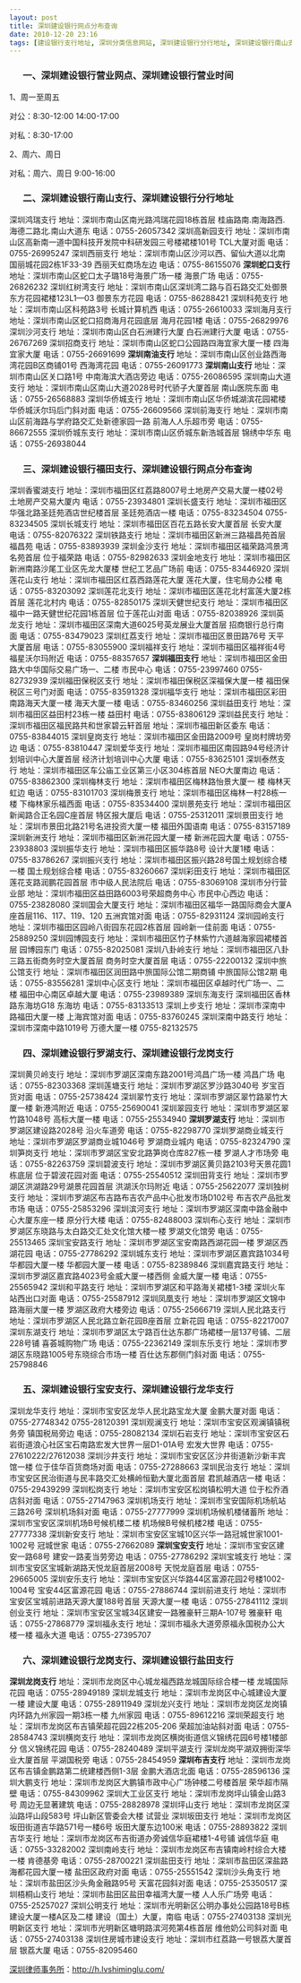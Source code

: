 ```yaml
---
layout: post
title: 深圳建设银行网点分布查询
date: 2010-12-20 23:16
tags: [建设银行支行地址, 深圳分类信息网站, 深圳建设银行分行地址, 深圳建设银行南山支行, 深圳建设银行宝安支行, 深圳建设银行福田支行, 深圳建设银行罗湖支行, 深圳建设银行营业时间, 深圳建设银行营业网点, 深圳建设银行龙华支行, 深圳建设银行龙岗支行]
---
```

<ol>
<h3>一、深圳建设银行营业网点、深圳建设银行营业时间</h3>
</ol>
1、周一至周五

对公：8:30-12:00 14:00-17:00

对私：8:30-17:00

2、周六、周日

对私：周六、周日 9:00-16:00
<ol>
<h3>二、深圳建设银行南山支行、深圳建设银行分行地址</h3>
</ol>
深圳鸿瑞支行 	地址：深圳市南山区南光路鸿瑞花园18栋首层  桂庙路南.南海路西.海德二路北.南山大道东 电话：0755-26057342
深圳高新园支行 	地址：深圳市南山区高新南一道中国科技开发院中科研发园三号楼裙楼101号  TCL大厦对面 电话：0755-26995247
深圳西丽支行 	地址：深圳市南山区沙河以西、留仙大道以北南国丽城花园2栋1F33-39  西丽天虹商场左边 电话：0755-86155076
<strong>深圳蛇口支行</strong> 地址：深圳市南山区蛇口太子璐18号海景广场一楼  海景广场 电话：0755-26826232
深圳红树湾支行 	地址：深圳市南山区深圳湾二路与百石路交汇处御景东方花园裙楼123L1—03  御景东方花园 电话：0755-86288421
深圳科苑支行 	地址：深圳市南山区科苑路3号  长城计算机西 电话：0755-26610033
深圳海月支行 	地址：深圳市南山区蛇口招商海月花园底层  海月花园1楼 电话：0755-26829976
深圳沙河支行 	地址：深圳市南山区白石洲建行大厦  白石洲建行大厦 电话：0755-26767269
深圳招商支行 	地址：深圳市南山区蛇口公园路四海宜家大厦一楼  四海宜家大厦 电话：0755-26691699
<strong>深圳南油支行 </strong>地址：深圳市南山区创业路西海湾花园B区商铺01号  西海湾花园 电话：0755-26091773
<strong>深圳南山支行</strong> 地址：深圳市南山区关口路1号  中南海滨大酒店旁边 电话：0755-26086595
深圳南山大道支行 	地址：深圳市南山区南山大道2028号时代骄子大厦首层  南山医院东面 电话：0755-26568883
深圳华侨城支行 	地址：深圳市南山区华侨城湖滨花园裙楼  华侨城沃尔玛后门斜对面 电话：0755-26609566
深圳前海支行 	地址：深圳市南山区前海路与学府路交汇处新德家园一路  前海人人乐超市旁 电话：0755-86672555
深圳侨城东支行 	地址：深圳市南山区侨城东新浩城首层   锦绣中华东 电话：0755-26938044
<ol>
<h3>三、深圳建设银行福田支行、深圳建设银行网点分布查询</h3>
</ol>
深圳香蜜湖支行 	地址：深圳市福田区红荔路8007号土地房产交易大厦一楼02号  土地房产交易大厦内 电话：0755-23934801
深圳长盛支行 	地址：深圳市福田区华强北路圣廷苑酒店世纪楼首层  圣廷苑酒店一楼 电话：0755-83234504 0755-83234505
深圳长城支行 	地址：深圳市福田区百花五路长安大厦首层  长安大厦 电话：0755-82076322
深圳铁路支行 	地址：深圳市福田区新洲三路福昌苑首层  福昌苑 电话：0755-83893939
深圳金沙支行 	地址：深圳市福田区福荣路鸿景湾名苑首层  位于福荣路 电话：0755-82982633
深圳金地支行 	地址：深圳市福田区新洲南路沙尾工业区先龙大厦楼  世纪工艺品广场前 电话：0755-83446920
深圳莲花山支行 	地址：深圳市福田区红荔西路莲花大厦  莲花大厦，住宅局办公楼 电话：0755-83203092
深圳莲花北支行 	地址：深圳市福田区莲花北村富莲大厦2栋首层  莲花北村内 电话：0755-82850175
深圳天健世纪支行    地址：深圳市福田区福中一路天健世纪花园1栋首层 位于莲花山对面 电话：0755-82038926
深圳英龙支行 	地址：深圳市福田区深南大道6025号英龙展业大厦首层  招商银行总行南面 电话：0755-83479023
深圳红荔支行 	地址：深圳市福田区景田路76号  天平大厦首层 电话：0755-83055900
深圳福祥支行 	地址：深圳市福田区福祥街4号  福星沃尔玛附近 电话：0755-88357657
<strong>深圳福田支行</strong> 地址：深圳市福田区金田路大中华国际交易广场一、二楼  市民中心 电话：0755-23997460 0755-82732939
深圳福田保税区支行 	地址：深圳市福田保税区深福保大厦一楼  福田保税区三号门对面 电话：0755-83591328
深圳福华支行 	地址：深圳市福田区彩田南路海天大厦一楼  海天大厦一楼 电话：0755-83460256
深圳益田支行 	地址：深圳市福田区益田村23栋一楼   益田村 电话：0755-83806129
深圳益民支行 	地址：深圳市福田区福民路共和世家碧云轩首层  地址：深圳市福田新区委东 电话：0755-83844015
深圳皇岗支行 	地址：深圳市福田区金田路2009号  皇岗村牌坊旁边 电话：0755-83810447
深圳爱华支行 	地址：深圳市福田区南园路94号经济计划培训中心大厦首层  经济计划培训中心大厦 电话：0755-83625101
深圳泰然支行 	地址：深圳市福田区车公庙工业区第三小区304栋首层  NEO大厦南边 电话：0755-83862300
深圳梅林支行 	地址：深圳市福田区梅林路怡景大厦一 楼  梅林天虹边 电话：0755-83101703
深圳梅景支行 	地址：深圳市福田区梅林一村28栋一楼  下梅林家乐福西面 电话：0755-83534400
深圳景苑支行 	地址：深圳市福田区新闻路合正名园C座首层  特区报大厦后 电话：0755-25312011
深圳景田支行 	地址：深圳市景田北路21号名进投资大厦一楼  福田外国语南 电话：0755-83157189
深圳新洲支行 	地址：深圳市福田区新洲花园大厦一楼  新洲花园大厦 电话：0755-23938803
深圳振华支行 	地址：深圳市福田区振华路8号  设计大厦1楼 电话：0755-83786267
深圳振兴支行 	地址：深圳市福田区振兴路28号国土规划综合楼一楼  国土规划综合楼 电话：0755-83260667
深圳彩田支行 	地址：深圳市福田区莲花支路润鹏花园首层  市中级人民法院后 电话：0755-83069108
深圳市分行营业部 	地址：深圳市福田区益田路6003号荣超商务中心  市民中心西边 电话：0755-23828080
深圳国会大厦支行 	地址：深圳市福田区福华一路国际商会大厦A座首层116、117、119、120  五洲宾馆对面 电话：0755-82931124
深圳园岭支行 	地址：深圳市福田区园岭八街园东花园2栋首层  园岭新一佳前面 电话：0755-25889250
深圳园博园支行 	地址：深圳市福田区竹子林紫竹六道越海家园裙楼首层  园博园东门 电话：0755-82025081
深圳八卦岭支行 	地址：深圳市福田区八卦三路五街商务时空大厦首层  商务时空大厦首层 电话：0755-22200132
深圳中旅公馆支行 	地址：深圳市福田区润田路中旅国际公馆二期商铺  中旅国际公馆2期 电话：0755-83556281
深圳中心区支行 	地址：深圳市福田区卓越时代广场一、二楼  福田中心南区卓越大厦 电话：0755-23989389
深圳东海支行 	深圳福田区香林路东海坊G18   东海坊 电话：0755-83133513
深圳上步支行 	地址：深圳市深南中路福田大厦一楼  上海宾馆对面 电话：0755-83760245
深圳深南中路支行 	地址：深圳市深南中路1019号  万德大厦一楼 0755-82132575
<ol>
<h3>四、深圳建设银行罗湖支行、深圳建设银行龙岗支行</h3>
</ol>
深圳黄贝岭支行 	地址：深圳市罗湖区深南东路2001号鸿昌广场一楼  鸿昌广场  电话：0755-82303368
深圳莲塘支行 	地址：深圳市罗湖区罗沙路3040号  岁宝百货对面 电话：0755-25738424
深圳翠竹支行 	地址：深圳市罗湖区翠竹路翠竹大厦一楼   新港鸿附近 电话：0755-25690041
深圳翠园支行 	地址：深圳市罗湖区翠竹路1048号  高标大厦一楼 电话：0755-25534940
<strong>深圳罗湖支行</strong> 地址：深圳市罗湖区建设路2028号  沿火车道旁 电话：0755-82298770
深圳罗湖商业城支行 	地址：深圳市罗湖区罗湖商业城1046号  罗湖商业城内 电话：0755-82324790
深圳笋岗支行 	地址：深圳市罗湖区宝安北路笋岗仓库827栋一楼  罗湖人才市场旁 电话：0755-82263759
深圳碧波支行 	地址：深圳市罗湖区黄贝路2103号天景花圆1栋底层   位于碧波花园对面 电话：0755-25540512
深圳田背支行 	地址：深圳市罗湖区洪湖路29号湖景花园首层  洪湖沃尔玛附近 电话：0755-25622077
深圳独树支行 	地址：深圳市罗湖区布吉路布吉农产品中心批发市场D102号  布吉农产品批发市场 电话：0755-25853296
深圳滨河支行 	地址：深圳市罗湖区深南中路金融中心大厦东座一楼  原分行大楼 电话：0755-82488003
深圳布心支行 	地址：深圳市罗湖区东晓路与太白路交汇处文化馆大楼一楼  罗湖文化馆旁 电话：0755-25513465
深圳宝安路支行 	地址：深圳市罗湖区宝安南路西湖花园一楼  罗湖区西湖花园 电话：0755-27786292
深圳城东支行 	地址：深圳市罗湖区嘉宾路1034号华都园大厦一楼  华都园大厦一楼 电话：0755-82389846
深圳嘉宾路支行 	地址：深圳市罗湖区嘉宾路4023号金威大厦一楼西侧  金威大厦一楼 电话：0755-25565942
深圳和平路支行 	地址：深圳市罗湖区和平路海关裙楼1-3楼  深圳火车站西出口对面 电话：0755-25587912
深圳凤凰支行 	地址：深圳市罗湖区文锦中路海丽大厦一楼  罗湖区政府大楼旁边 电话：0755-25666719
深圳人民北路支行 	地址：深圳市罗湖区人民北路立新花园B座首层  立新花园 电话：0755-82217007
深圳东湖支行 	地址：深圳市罗湖区太宁路百仕达东郡广场裙楼一层137号铺、二层228号铺  喜荟城购物广场 电话：0755-22362149
深圳东乐支行 	地址：深圳市罗湖区东晓路1005号东晓综合市场一楼  百仕达东郡侧门斜对面 电话：0755-25798846
<ol>
<h3>五、深圳建设银行宝安支行、深圳建设银行龙华支行</h3>
</ol>
深圳龙华支行 	地址：深圳市宝安区龙华人民北路宝龙大厦  金鹏大厦对面 电话：0755-27748342 0755-28120391
深圳观澜支行 	地址：深圳市宝安区观澜镇镇税务旁  镇国税局旁边 电话：0755-28082134
深圳石岩支行 	地址：深圳市宝安区石岩街道浪心社区宝石南路宏发大世界一层D1-01A号  宏发大世界 电话：0755-27610222/27612038
深圳沙井支行 	地址：深圳市宝安区区沙井街道新沙新丰宾馆一楼  位于佳华百货商场对面 电话：0755-27288663
深圳民治支行 	地址：深圳市宝安区民治街道与民丰路交汇处横岭恒勤大厦北面首层  君凯越酒店一楼 电话：0755-29439299
深圳松岗支行 	地址：深圳市宝安区松岗镇松明大道  位于松乔酒店斜对面 电话：0755-27147963
深圳机场支行 	地址：深圳市宝安国际机场航站三路26号  深圳机场斜对面 电话：0755-27777999
深圳机场候机楼储蓄所 	地址：深圳市宝安区深圳机场B号候机楼二楼  机场候B号候机楼2楼 电话：0755-27777338
深圳新安支行 	地址：深圳市宝安区宝城10区兴华一路冠城世家1001-1002号  冠城世家 电话：0755-27662089
<strong>深圳宝安支行</strong> 地址：深圳市宝安区建安一路68号  建安一路麦当劳旁边 电话：0755-27786292
深圳宝城支行 	地址：深圳市宝安区宝城新湖路天悦龙庭首层2008号  天悦龙庭首层 电话：0755-29665005
深圳安乐支行 	地址：深圳市宝安区兴华路44区富源花园2号楼1002-1004号  宝安44区富源花园 电话：0755-27886744
深圳前进支行 	地址：深圳市宝安区宝城前进路天源大厦188号首层  天源大厦一楼 电话：0755-27841112
深圳创业支行 	地址：深圳市宝安区宝城34区建安一路雅豪轩三期A-107号  雅豪轩 电话：0755-27868779
深圳福永支行 	地址：深圳市福永大道旁原福永国税办公大楼一楼  福永大道 电话：0755-27395707
<ol>
<h3>六、深圳建设银行龙岗支行、深圳建设银行盐田支行</h3>
</ol>
<strong>深圳龙岗支行</strong> 地址：深圳市龙岗区中心城龙福西路龙城国际综合楼一楼  龙城国际花园 电话：0755-28949189
深圳龙城支行 	地址：深圳市龙岗区中心城建设大厦一楼  建设大厦 电话：0755-28911949
深圳龙兴支行 	地址：深圳市龙岗区龙岗镇内环路九州家园一期3栋一楼  九州家园 电话：0755-89612216
深圳荣超支行 	地址：深圳市龙岗区布吉镇荣超花园22栋205-206  荣超加油站斜对面 电话：0755-28584743
深圳横岗支行 	地址：深圳市龙岗区横岗街道信义锦绣花园6号楼1楼部分  信义锦绣花园 电话：0755-28240489
深圳平湖支行 	深圳龙岗平湖双拥街深华业大厦首层  平湖国税旁 电话：0755-28454959
<strong>深圳布吉支行</strong> 地址：深圳市龙岗区布吉镇金鹏路第二统建楼西侧1-3层  金鹏大酒店北面 电话：0755-28596136
深圳大鹏支行 	地址：深圳市龙岗区大鹏镇市政中心广场钟楼二号楼首层  荣华超市隔壁 电话：0755-84309962
深圳大工业区支行 	地址：深圳市龙岗坪山镇金山路3号  周边无显著建筑 电话：0755-28828978
深圳坪山支行 	地址：深圳市龙岗区深汕路坪山段583号  坪山新区管委会大楼 	试营业
深圳坂田支行 	地址：深圳市龙岗区坂田街道吉华路571号一楼6号  坂田大厦东边100米 电话：0755-28893822
深圳吉华支行 	地址：深圳市龙岗区布吉街道办旁诚信华庭裙楼1-4号铺  诚信华庭 电话：0755-33282002
深圳南岭支行 	地址：深圳市龙岗区布吉镇南岭村综合大楼一楼  肯德基旁 电话：0755-28700221
深圳盐田支行 	地址：深圳市盐田区深盐路海都花园大厦一楼  盐田区政府对面 电话：0755-25551542
深圳沙头角支行 	地址：深圳市盐田区沙头角金融路95号  天富花园斜对面 电话：0755-25350517
深圳梧桐山支行 	地址：深圳市盐田区盐田幸福湾大厦一楼  人人乐广场旁 电话：0755-25257027
深圳公明支行 	地址：深圳市光明新区公明办事处公园路18号B栋建设大厦一楼A区及二楼  建设（国土）大厦，南临 电话：0755-27403138
深圳光明新区支行 	地址：深圳市光明新区塘明路滨河苑第4栋首层  维他奶公司斜对面 电话：0755-27403138
深圳住房城市建设支行 	地址：深圳市红荔路一号银荔大厦首层  银荔大厦 电话：0755-82095460

<a href="http://h.lvshiminglu.com/">深圳律师事务所</a>：<a href="http://h.lvshiminglu.com/">http://h.lvshiminglu.com/</a>

